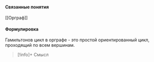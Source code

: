 #### Связанные понятия
[[Орграф]]

#### Формулировка
Гамильтонов цикл в орграфе - это простой ориентированный цикл, проходящий по всем вершинам. 

>[!info]+ Смысл







